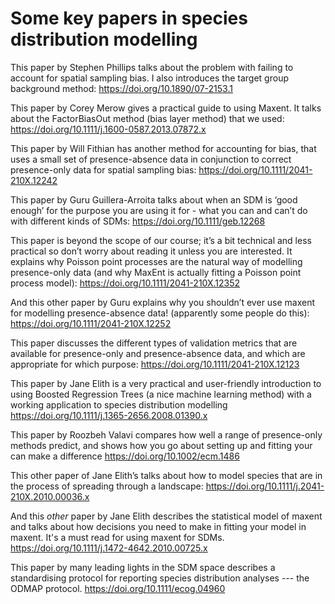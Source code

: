 # Some key papers in species distribution modelling

This paper by Stephen Phillips talks about the problem with failing to account for spatial sampling bias. I also introduces the target group background method: <https://doi.org/10.1890/07-2153.1>

This paper by Corey Merow gives a practical guide to using Maxent. It talks about the FactorBiasOut method (bias layer method) that we used: <https://doi.org/10.1111/j.1600-0587.2013.07872.x>


This paper by Will Fithian has another method for accounting for bias, that uses a small set of presence-absence data in conjunction to correct presence-only data for spatial sampling bias:
<https://doi.org/10.1111/2041-210X.12242>

This paper by Guru Guillera-Arroita talks about when an SDM is ‘good enough’ for the purpose you are using it for - what you can and can’t do with different kinds of SDMs:
<https://doi.org/10.1111/geb.12268>

This paper is beyond the scope of our course; it’s a bit technical and less practical so don’t worry about reading it unless you are interested. It explains why Poisson point processes are the natural way of modelling presence-only data (and why MaxEnt is actually fitting a Poisson point process model): <https://doi.org/10.1111/2041-210X.12352>

And this other paper by Guru explains why you shouldn’t ever use maxent for modelling presence-absence data! (apparently some people do this): <https://doi.org/10.1111/2041-210X.12252>

This paper discusses the different types of validation metrics that are available for presence-only and presence-absence data, and which are appropriate for which purpose: <https://doi.org/10.1111/2041-210X.12123>

This paper by Jane Elith is a very practical and user-friendly introduction to using Boosted Regression Trees (a nice machine learning method) with a working application to species distribution modelling
<https://doi.org/10.1111/j.1365-2656.2008.01390.x>

This paper by Roozbeh Valavi compares how well a range of presence-only methods predict, and shows how you go about setting up and fitting your can make a difference
<https://doi.org/10.1002/ecm.1486>

This other paper of Jane Elith’s talks about how to model species that are in the process of spreading through a landscape: <https://doi.org/10.1111/j.2041-210X.2010.00036.x>

And this *other* paper by Jane Elith describes the statistical model of maxent and talks about how  decisions you need to make in fitting your model in maxent. It's a must read for using maxent for SDMs.
<https://doi.org/10.1111/j.1472-4642.2010.00725.x>

This paper by many leading lights in the SDM space describes a standardising protocol for reporting species distribution analyses --- the ODMAP protocol. <https://doi.org/10.1111/ecog.04960>
